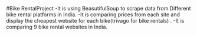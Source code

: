 #Bike RentalProject
-It is using BeasutifulSoup to scrape data from Different bike rental platforms in India.
-It is comparing prices from each site and display the cheapest website for each bike(trivago for bike rentals) .
-It is comparing 9 bike rental websites in India.
 